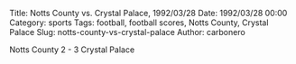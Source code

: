 Title: Notts County vs. Crystal Palace, 1992/03/28
Date: 1992/03/28 00:00
Category: sports
Tags: football, football scores, Notts County, Crystal Palace
Slug: notts-county-vs-crystal-palace
Author: carbonero


Notts County 2 - 3 Crystal Palace
